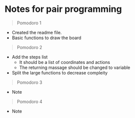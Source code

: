 # Notes for pair programming

> Pomodoro 1

- Created the readme file.
- Basic functions to draw the board

> Pomodoro 2

- Add the steps list
  - It should be a list of coordinates and actions
  - The returning massage should be changed to variable
- Split the large functions to decrease compleity

> Pomodoro 3

- Note

> Pomodoro 4

- Note

